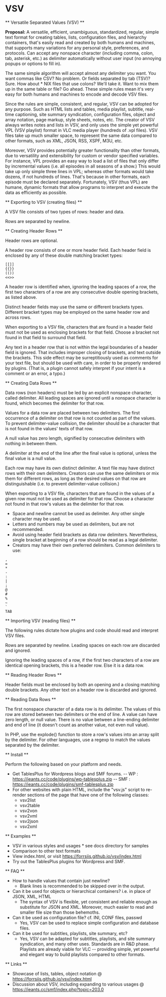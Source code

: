 # VSV

** Versatile Separated Values (VSV) **

**Proposal:** A versatile, efficient, unambiguous, standardized, regular, simple text format for creating tables, lists, configuration files, and hierarchy containers, that's easily read and created by both humans and machines, that supports many variations for any personal style, preferences, and protocols. Can accept any nonspace character (including comma, colon, tab, asterisk, etc.) as delimiter automatically without user input (no annoying popups or options to fill in).

The same simple algorithm will accept almost any delimiter you want. You want commas like CSV? No problem. Or fields separated by tab (TSV)? Sure. How about * NIX files that use colons? We'll take it. Want to mix them up in the same table or file? Go ahead. These simple rules mean it's very easy for both humans and machines to encode and decode VSV files.

Since the rules are simple, consistent, and regular, VSV can be adopted for any purpose. Such as HTML lists and tables, media playlist, subtitle, real-time captioning, site summary syndication, configuration files, object and array notation, page markup, style sheets, notes, etc. The creator of VSV always writes notes and lists in VSV, and only uses the simple yet powerful VPL (VSV playlist) format in VLC media player (hundreds of .vpl files). VSV files take up much smaller space, to represent the same data compared to other formats, such as XML, JSON, RSS, XSPF, M3U, etc.

Moreover, VSV provides potentially greater functionality than other formats, due to versatility and extensibility for custom or vendor specified variables. For instance, VPL provides an easy way to load a list of files that only differ by incremental values (i.e. all episodes in all seasons of a show.) This would take up only simple three lines in VPL; whereas other formats would take dozens, if not hundreds of lines. That's because in other formats, each episode must be declared separately. Fortunately, VSV (thus VPL) are humane, dynamic formats that allow programs to interpret and execute the data as efficiently as possible.

** Exporting to VSV (creating files) **

A VSV file consists of two types of rows: header and data.

Rows are separated by newline.

** Creating Header Rows **

Header rows are optional.

A header row consists of one or more header field. Each header field is enclosed by any of these double matching bracket types:

```
[[]]
{{}}
(())
<<>>
```

A header row is identified when, ignoring the leading spaces of a row, the first two characters of a row are any consecutive double opening brackets, as listed above.

Distinct header fields may use the same or different brackets types. Different bracket types may be employed on the same header row and across rows.

When exporting to a VSV file, characters that are found in a header field must not be used as enclosing brackets for that field. Choose a bracket not found in that field to surround that field.

Any text in a header row that is not within the legal boundaries of a header field is ignored. That includes improper closing of brackets, and text outside the brackets. This side effect may be surreptitiously used as comments for your text file, but should be used with care, in order to be properly rendered by plugins. (That is, a plugin cannot safely interpret if your intent is a comment or an error, a typo.)

** Creating Data Rows **

Data rows (non headers) must be led by an explicit nonspace character, called delimiter. All leading spaces are ignored until a nonspace character is found, which becomes the delimiter for that row.

Values for a data row are placed between two delimiters. The first occurrence of a delimiter on that row is not counted as part of the values. To prevent delimiter-value collision, the delimiter should be a character that is not found in the values' texts of that row.

A null value has zero length, signified by consecutive delimiters with nothing in between them.

A delimiter at the end of the line after the final value is optional, unless the final value is a null value.

Each row may have its own distinct delimiter. A text file may have distinct rows with their own delimiters. Creators can use the same delimiters or mix them for different rows, as long as the desired values on that row are distinguishable (i.e. to prevent delimiter-value collision.)

When exporting to a VSV file, characters that are found in the values of a given row must not be used as delimiter for that row. Choose a character not found in that row's values as the delimiter for that row.

- Space and newline cannot be used as delimiter. Any other single character may be used.
- Letters and numbers may be used as delimiters, but are not recommended.
- Avoid using header field brackets as data row delimiters. Nevertheless, single bracket at beginning of a row should be read as a legal delimiter.
- Creators may have their own preferred delimiters. Common delimiters to use:
```
,
=
*
-
:
|
;
@
#
%
~
`
TAB
```

** Importing VSV (reading files) **

The following rules dictate how plugins and code should read and interpret VSV files.

Rows are separated by newline. Leading spaces on each row are discarded and ignored.

Ignoring the leading spaces of a row, if the first two characters of a row are identical opening brackets, this is a header row. Else it is a data row.

** Reading Header Rows **

Header fields must be enclosed by both an opening and a closing matching double brackets. Any other text on a header row is discarded and ignored.

** Reading Data Rows **

The first nonspace character of a data row is its delimiter. The values of this row are stored between two delimiters or the end of line. A value can have zero length, or null value. There is no value between a line-ending delimiter and end of line (it doesn't count as another value, not even null value).

In PHP, use the explode() function to store a row's values into an array split by the delimiter. For other languages, use a regexp to match the values separated by the delimiter.

** Install **

Perform the following based on your platform and needs.

- Get TablesPlus for Wordpress blogs and SMF forums.
-- WP : https://ieants.cc/code/plugins/wp-tablesplus.zip
-- SMF : https://ieants.cc/code/plugins/smf-tablesplus.zip
- For other websites with plain HTML, include the "vsv.js" script to re-render sections of the page that have one of the following classes:
    - vsv2list
    - vsv2table
    - vsv2von
    - vsv2vml
    - vsv2json
    - vsv2xml

** Examples **

* VSV in various styles and usages * see docs directory for samples
* Comparison to other text formats
* View index.html, or visit https://forrsiis.github.io/vsv/index.html
* Try out the TablesPlus plugins for Wordpress and SMF.

** FAQ **

* How to handle values that contain just newline?
    * Blank lines is recommended to be skipped over in the output.
* Can it be used for objects or hierarchical containers? i.e. in place of JSON, XML, HTML
    * The syntax of VSV is flexible, yet consistent and reliable enough as substitute for JSON and XML. Moreover, much easier to read and smaller file size than those behemoths.
* Can it be used as configuration file? cf. INI, CONF files, passwd
    * Yes, VSV can be used to replace simple configuration and database files.
* Can it be used for subtitles, playlists, site summary, etc?
    * Yes, VSV can be adapted for subtitles, playlists, and site summary syndication, and many other uses. Standards are in R&D phase. Playlists are already viable for VLC -- providing simple, yet powerful and elegant way to build playlists compared to other formats.

** Links **

* Showcase of lists, tables, object notation @ https://forrsiis.github.io/vsv/index.html
* Discussion about VSV, including expanding to various usages @  https://ieants.cc/smf/index.php?topic=203.0

